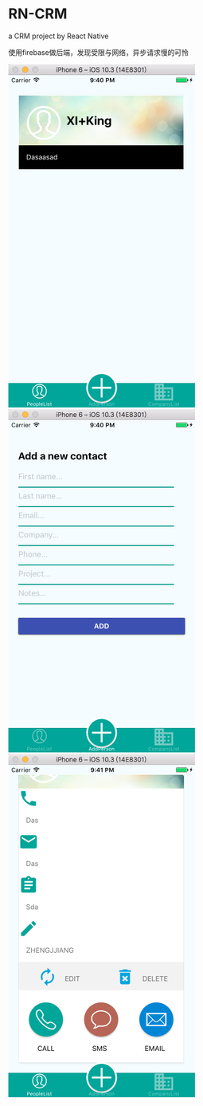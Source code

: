 # RN-CRM

a CRM project by React Native

使用firebase做后端，发现受限与网络，异步请求慢的可怜

![1](https://raw.githubusercontent.com/werckdd/PhotosRpo/master/QQ20170824-214033.png)
![2](https://raw.githubusercontent.com/werckdd/PhotosRpo/master/QQ20170824-214045.png)
![3](https://raw.githubusercontent.com/werckdd/PhotosRpo/master/QQ20170824-214102.png)
